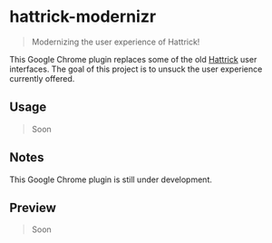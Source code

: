 # hattrick-modernizr

> Modernizing the user experience of Hattrick!

This Google Chrome plugin replaces some of the old [Hattrick](http://hattrick.org/) user interfaces. The goal of this project is to unsuck the user experience currently offered.

## Usage
> Soon

## Notes
This Google Chrome plugin is still under development.

## Preview
> Soon
